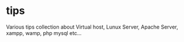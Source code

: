 # tips
Various tips collection about Virtual host, Lunux Server, Apache Server, xampp, wamp, php mysql etc...
